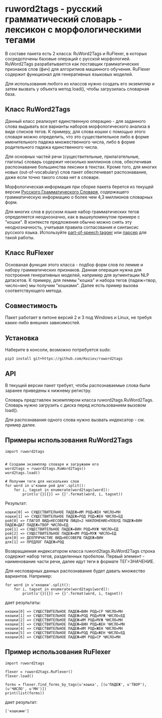 # ruword2tags - русский грамматический словарь - лексикон с морфологическими тегами

В составе пакета есть 2 класса: RuWord2Tags и RuFlexer, в которых сосредоточены
базовые операций с русской морфологией. RuWord2Tags разрабатывается как поставщик
грамматических признаков слов (фич) для алгоритмов машинного обучения. RuFlexer
содержит функционал для генеративных языковых моделей.

Для использования любого из классов нужно создать его экземпляр и затем вызвать у объекта
метод load(), чтобы загрузилась словарная база.


## Класс RuWord2Tags

Данный класс реализует единственную операцию - для заданного слова выдывать
все варианты наборов морфологического анализа в виде списков тегов. К примеру,
для слова *кошки* с помощью этого словаря можно определить, что это существительное
либо в форме именительного падежа множественного числа, либо в форме родительного
падежа единственного числа.

Для основных частей речи (существительные, прилагательные, глаголы) словарь содержит несколько
миллионов слов, обеспечивая распознавание большинства лексики в текстах. Кроме того,
для многих новых (out-of-vocabulary) слов пакет обеспечивает распознавание, даже если точно такого
слова нет в словаре.

Морфологическая информация при сборке пакета берется из текущей версии [Русского Грамматического Словаря](https://github.com/Koziev/GrammarEngine),
содержащего грамматическую информацию о более чем 4,3 миллионов словарных форм.

Для многих слов в русском языке набор грамматических тегов определяется неоднозначно, как в вышеупомянутом
примере с "кошки". В контексте предложения обычно можно снять эту неоднозначность, учитывая правила согласования
и синтаксис русского языка. Используйте [part-of-speech tagger](https://github.com/Koziev/rupostagger)
или [парсер](https://github.com/Koziev/GrammarEngine/tree/master/src/demo/ai/solarix/argon/ParseText/Parser) для такой работы.


## Класс RuFlexer

Основаная функция этого класса - подбор форм слов по лемме и набору грамматических признаков. Данная операция нужна
для построения генеративных моделей, например для аугментации NLP датасетов. К примеру, для леммы "кошка" и
набора тегов {падеж=твор, число=мн} мы получим "кошками". Далее есть пример вызова соответствующего метода.

## Совместимость

Пакет работает в питоне версий 2 и 3 под Windows и Linux, не требуя каких-либо внешних зависимостей.

## Установка

Наберите в консоли, возможно потребуется sudo:

```
pip3 install git+https://github.com/Koziev/ruword2tags
```

## API

В текущей версии пакет требует, чтобы распознаваемые слова были заранее приведены
к нижнему регистру.

Словарь представлен экземпляром класса ruword2tags.RuWord2Tags. Словарь нужно
загрузить с диска перед использованием вызовом load().

Для распознавания одного слова нужно вызвать индексатор - см. пример далее.


## Примеры использования RuWord2Tags

```
import ruword2tags


# Создаем экземпляр словаря и загружаем его
word2tags = ruword2tags.RuWord2Tags()
word2tags.load()

# Получим теги для нескольких слов
for word in u'кошки рой для'.split():
	for i, tagset in enumerate(word2tags[word]):
		print(u'{}[{}] => {}'.format(word, i, tagset))
```

Результат:

```
кошки[0] => СУЩЕСТВИТЕЛЬНОЕ ПАДЕЖ=ИМ РОД=ЖЕН ЧИСЛО=МН
кошки[1] => СУЩЕСТВИТЕЛЬНОЕ ПАДЕЖ=РОД РОД=ЖЕН ЧИСЛО=ЕД
рой[0] => ГЛАГОЛ ВИД=НЕСОВЕРШ ЛИЦО=2 НАКЛОНЕНИЕ=ПОБУД ПАДЕЖ=ВИН ПАДЕЖ=ДАТ ПАДЕЖ=ТВОР ЧИСЛО=ЕД
рой[1] => СУЩЕСТВИТЕЛЬНОЕ ПАДЕЖ=ВИН РОД=МУЖ ЧИСЛО=ЕД
рой[2] => СУЩЕСТВИТЕЛЬНОЕ ПАДЕЖ=ИМ РОД=МУЖ ЧИСЛО=ЕД
для[0] => ДЕЕПРИЧАСТИЕ ВИД=НЕСОВЕРШ ПАДЕЖ=ВИН
для[1] => ПРЕДЛОГ ПАДЕЖ=РОД
```

Возвращаемая индексатором класса ruword2tags.RuWord2Tags строка содержит набор тегов,
разделенных пробелом. Первый элемент - наименование части речи, далее идут теги
в формате ТЕГ=ЗНАЧЕНИЕ.

Для несловарных данных распознавание будет давать множество вариантов. Например:

```
for word in u'ккошки'.split():
	for i, tagset in enumerate(word2tags[word]):
		print(u'{}[{}] => {}'.format(word, i, tagset))
```

дает результаты:

```
ккошки[0] => СУЩЕСТВИТЕЛЬНОЕ ПАДЕЖ=ВИН РОД=СР ЧИСЛО=МН
ккошки[1] => СУЩЕСТВИТЕЛЬНОЕ ПАДЕЖ=РОД РОД=МУЖ ЧИСЛО=ЕД
ккошки[2] => СУЩЕСТВИТЕЛЬНОЕ ПАДЕЖ=ИМ РОД=МУЖ ЧИСЛО=МН
ккошки[3] => СУЩЕСТВИТЕЛЬНОЕ ПАДЕЖ=ВИН РОД=ЖЕН ЧИСЛО=МН
ккошки[4] => СУЩЕСТВИТЕЛЬНОЕ ПАДЕЖ=ИМ РОД=ЖЕН ЧИСЛО=МН
ккошки[5] => СУЩЕСТВИТЕЛЬНОЕ ПАДЕЖ=РОД РОД=ЖЕН ЧИСЛО=ЕД
ккошки[6] => СУЩЕСТВИТЕЛЬНОЕ ПАДЕЖ=ИМ РОД=СР ЧИСЛО=МН
```


## Пример использования RuFlexer

```
import ruword2tags

flexer = ruword2tags.RuFlexer()
flexer.load()

forms = flexer.find_forms_by_tags(u'кошка', [(u'ПАДЕЖ', u'ТВОР'), (u'ЧИСЛО', u'МН')])
print(list(forms))
```

дает результат:

```
['кошками']
```
